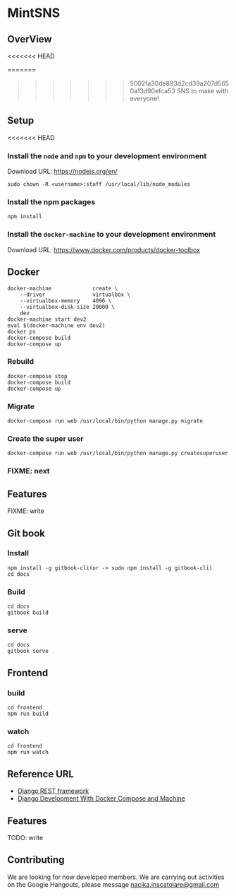 # MintSNS

## OverView
<<<<<<< HEAD

=======
>>>>>>> 5002fa30de893d2cd39a207d5650a13d90efca53
SNS to make with everyone!

## Setup

<<<<<<< HEAD
### Install the `node` and `npm` to your development environment

Download URL: https://nodejs.org/en/

```
sudo chown -R <username>:staff /usr/local/lib/node_modules
```

### Install the npm packages

```
npm install
```

### Install the `docker-machine` to your development environment

Download URL: https://www.docker.com/products/docker-toolbox

## Docker

```
docker-machine             create \
    --driver               virtualbox \
    --virtualbox-memory    4096 \
    --virtualbox-disk-size 20000 \
    dev
docker-machine start dev2
eval $(docker-machine env dev2)
docker ps
docker-compose build
docker-compose up
```

### Rebuild
```
docker-compose stop
docker-compose build
docker-compose up
```

### Migrate
```
docker-compose run web /usr/local/bin/python manage.py migrate
```

### Create the super user
```
docker-compose run web /usr/local/bin/python manage.py createsuperuser

```

### FIXME: next

## Features

FIXME: write

## Git book

### Install
```
npm install -g gitbook-cli(or -> sudo npm install -g gitbook-cli)
cd docs
```

### Build
```
cd docs
gitbook build
```

### serve
```
cd docs
gitbook serve
```

## Frontend

### build
```
cd frontend
npm run build 
```

### watch
```
cd frontend
npm run watch
```


## Reference URL
* [Django REST framework](http://www.django-rest-framework.org/)
* [Django Development With Docker Compose and Machine](https://realpython.com/blog/python/django-development-with-docker-compose-and-machine/)

## Features
TODO: write

## Contributing
We are looking for now developed members. We are carrying out activities on the Google Hangouts, please message <nacika.inscatolare@gmail.com>
